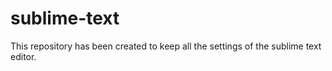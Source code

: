 # sublime-text

This repository has been created to keep all the settings of
the sublime text editor.

